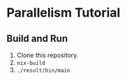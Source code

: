 # Parallelism Tutorial

## Build and Run
1. Clone this repository.
2. `nix-build`
3. `./result/bin/main`
